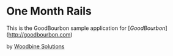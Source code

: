 # One Month Rails

This is the GoodBourbon sample application for
[*GoodBourbon*] (http://goodbourbon.com)

by [Woodbine Solutions](http://woodbine.io)